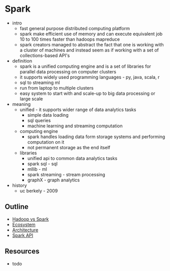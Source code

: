 # Spark

- intro
    - fast general purpose distributed computing platform
    - spark make efficient use of memory and can execute equivalent job 10 to 100 times faster than hadoops mapreduce
    - spark creators managed to abstract the fact that one is working with a cluster of machines and instead seem as if working with a set of collections-based API's
- definition
    - spark is a unified computing engine and is a set of libraries for parallel data processing on computer clusters
    - it supports widely used programming languages - py, java, scala, r
    - sql to streaming ml
    - run from laptop to multiple clusters
    - easy system to start with and scale-up to big data processing or large scale
- meaning
    - unified - it supports wider range of data analytics tasks
        - simple data loading
        - sql queries
        - machine learning and streaming computation
    - computing engine
        - spark handles loading data form storage systems and performing computation on it
        - not permanent storage as the end itself
    - libraries
        - unified api to common data analytics tasks
        - spark sql - sql
        - mllib - ml
        - spark streaming - stream processing
        - graphX - graph analytics
- history
    - uc berkely - 2009

## Outline

- [Hadoop vs Spark](hadoop-vs-spark.md)
- [Ecosystem](ecosystem.md)
- [Architecture](architecture.md)
- [Spark API](spark/api/README.md)

## Resources

- todo
